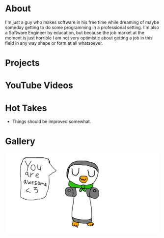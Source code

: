 # About

I'm just a guy who makes software in his free time while dreaming of maybe someday
getting to do some programming in a professional setting. I'm also a Software Engineer
by education, but because the job market at the moment is just horrible I am not very
optimistic about getting a job in this field in any way shape or form at all whatsoever.


# Projects

# YouTube Videos

# Hot Takes

- Things should be improved somewhat.

# Gallery

<img src="./pinkku.png">
